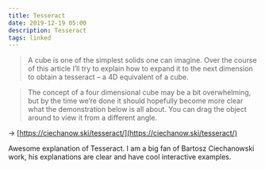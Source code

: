 ```yaml
---
title: Tesseract
date: 2019-12-19 05:00
description: Tesseract
tags: linked
---
```


> A cube is one of the simplest solids one can imagine. Over the course of this article I’ll try to explain how to expand it to the next dimension to obtain a tesseract – a 4D equivalent of a cube.

> The concept of a four dimensional cube may be a bit overwhelming, but by the time we’re done it should hopefully become more clear what the demonstration below is all about. You can drag the object around to view it from a different angle. 

→ [https://ciechanow.ski/tesseract/](https://ciechanow.ski/tesseract/)

Awesome explanation of Tesseract. I am a big fan of Bartosz Ciechanowski work, his explanations are clear and have cool interactive examples.
